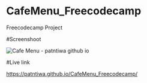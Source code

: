 # CafeMenu_Freecodecamp
Freecodecamp Project

#Screenshoot

![Cafe Menu - patntiwa github io](https://github.com/user-attachments/assets/9760603f-827c-442c-a46f-f9f9a8fbae31)

#Live link 

https://patntiwa.github.io/CafeMenu_Freecodecamp/
